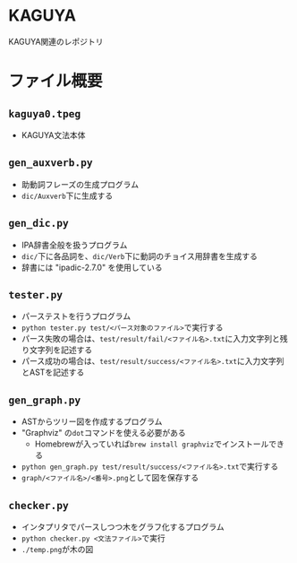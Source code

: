 # KAGUYA
KAGUYA関連のレポジトリ

# ファイル概要
## `kaguya0.tpeg`
+ KAGUYA文法本体


## `gen_auxverb.py`
+ 助動詞フレーズの生成プログラム
+ `dic/Auxverb`下に生成する


## `gen_dic.py`
+ IPA辞書全般を扱うプログラム
+ `dic/`下に各品詞を、`dic/Verb`下に動詞のチョイス用辞書を生成する
+ 辞書には "ipadic-2.7.0" を使用している


## `tester.py`
+ パーステストを行うプログラム
+ `python tester.py test/<パース対象のファイル>`で実行する
+ パース失敗の場合は、`test/result/fail/<ファイル名>.txt`に入力文字列と残り文字列を記述する
+ パース成功の場合は、`test/result/success/<ファイル名>.txt`に入力文字列とASTを記述する


## `gen_graph.py`
+ ASTからツリー図を作成するプログラム
+ "Graphviz" の`dot`コマンドを使える必要がある
  + Homebrewが入っていれば`brew install graphviz`でインストールできる
+ `python gen_graph.py test/result/success/<ファイル名>.txt`で実行する
+ `graph/<ファイル名>/<番号>.png`として図を保存する


## `checker.py`
+ インタプリタでパースしつつ木をグラフ化するプログラム
+ `python checker.py <文法ファイル>`で実行
+ `./temp.png`が木の図
